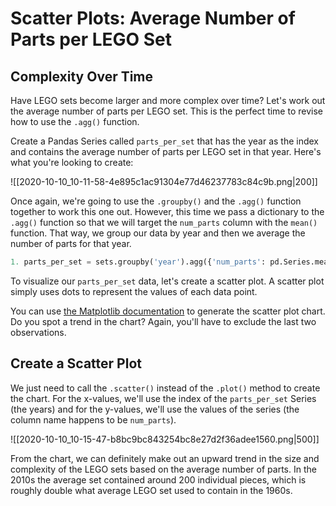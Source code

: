 # Scatter Plots: Average Number of Parts per LEGO Set

## Complexity Over Time

Have LEGO sets become larger and more complex over time? Let's work out the average number of parts per LEGO set. This is the perfect time to revise how to use the `.agg()` function.

Create a Pandas Series called `parts_per_set` that has the year as the index and contains the average number of parts per LEGO set in that year. Here's what you're looking to create:

![[2020-10-10_10-11-58-4e895c1ac91304e77d46237783c84c9b.png|200]]

Once again, we're going to use the `.groupby()` and the `.agg()` function together to work this one out. However, this time we pass a dictionary to the `.agg()` function so that we will target the `num_parts` column with the `mean()` function. That way, we group our data by year and then we average the number of parts for that year.

```python
1. parts_per_set = sets.groupby('year').agg({'num_parts': pd.Series.mean})
```


To visualize our `parts_per_set` data, let's create a scatter plot. A scatter plot simply uses dots to represent the values of each data point.

You can use [the Matplotlib documentation](https://matplotlib.org/stable/api/_as_gen/matplotlib.pyplot.scatter.html) to generate the scatter plot chart. Do you spot a trend in the chart? Again, you'll have to exclude the last two observations.

## Create a Scatter Plot

We just need to call the `.scatter()` instead of the `.plot()` method to create the chart. For the x-values, we'll use the index of the `parts_per_set` Series (the years) and for the y-values, we'll use the values of the series (the column name happens to be `num_parts`).

![[2020-10-10_10-15-47-b8bc9bc843254bc8e27d2f36adee1560.png|500]]

From the chart, we can definitely make out an upward trend in the size and complexity of the LEGO sets based on the average number of parts. In the 2010s the average set contained around 200 individual pieces, which is roughly double what average LEGO set used to contain in the 1960s.